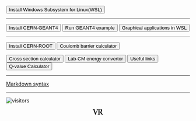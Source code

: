 <a href="wsl"><input type=button value="Install Windows Subsystem for Linux(WSL)"></a>

---

<a href="geant4"><input type=button value="Install CERN-GEANT4"></a>
<a href="geant4ex"><input type=button value="Run GEANT4 example"></a>
<a href="geant4vis"><input type=button value="Graphical applications in WSL"></a>
  
---

<a href="root"><input type=button value="Install CERN-ROOT"></a>
<a href="cbcal"><input type=button value="Coulomb barrier calculator"></a>

<a href="crxncal"><input type=button value="Cross section calculator"></a>
<a href="labcmcal"><input type=button value="Lab-CM energy convertor"></a>
<a href="links"><input type=button value="Useful links"></a>
<a href="https://www.nndc.bnl.gov/qcalc/"><input type=button value="Q-value Calculator"></a>

---

<a href="https://www.markdownguide.org/basic-syntax/" target="_blank">Markdown syntax</a>

---

![visitors](https://visitor-badge.glitch.me/badge?page_id=rangavirender.site.tools)

<p align="center">
  <img src="logo_v1.png" width="30">
</p>
